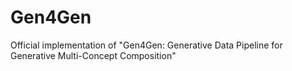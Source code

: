 # Gen4Gen
Official implementation of "Gen4Gen: Generative Data Pipeline for Generative Multi-Concept Composition"
